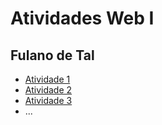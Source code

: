 # Atividades Web I
## Fulano de Tal

- [Atividade 1](algumacoisa.github.io/repo1)
- [Atividade 2](algumacoisa.github.io/repo1)
- [Atividade 3](algumacoisa.github.io/repo1)
- ...
